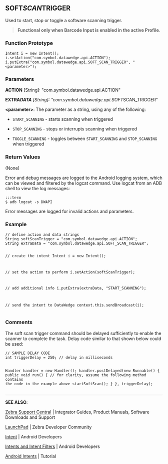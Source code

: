 <h2 id="soft_scan_trigger">SOFT<em>SCAN</em>TRIGGER</h2>
<p>Used to start, stop or toggle a software scanning trigger. </p>
<blockquote>
  <p><strong>Functional only when Barcode Input is enabled in the active Profile</strong>.</p>
</blockquote>
<h3 id="functionprototype">Function Prototype</h3>
<pre><code>Intent i = new Intent();
i.setAction("com.symbol.datawedge.api.ACTION");
i.putExtra("com.symbol.datawedge.api.SOFT_SCAN_TRIGGER", "&lt;parameter&gt;");
</code></pre>
<h3 id="parameters">Parameters</h3>
<p><strong>ACTION</strong> [String]: "com.symbol.datawedge.api.ACTION"</p>
<p><strong>EXTRA<em>DATA</strong> [String]: "com.symbol.datawedge.api.SOFT</em>SCAN_TRIGGER"</p>
<p><strong>&lt;parameter&gt;</strong>: The parameter as a string, using any of the following: </p>
<ul>
<li><p><code>START_SCANNING</code> - starts scanning when triggered</p></li>
<li><p><code>STOP_SCANNING</code> - stops or interrupts scanning when triggered</p></li>
<li><p><code>TOGGLE_SCANNING</code> - toggles between <code>START_SCANNING</code> and <code>STOP_SCANNING</code> when triggered</p></li>
</ul>
<h3 id="returnvalues">Return Values</h3>
<p>(None)</p>
<p>Error and debug messages are logged to the Android logging system, which can be viewed and filtered by the logcat command. Use logcat from an ADB shell to view the log messages:</p>
<pre><code>:::term
$ adb logcat -s DWAPI
</code></pre>
<p>Error messages are logged for invalid actions and parameters.</p>
<h3 id="example">Example</h3>
<pre><code>// define action and data strings
String softScanTrigger = "com.symbol.datawedge.api.ACTION";
String extraData = "com.symbol.datawedge.api.SOFT_SCAN_TRIGGER";

// create the intent
Intent i = new Intent();

// set the action to perform
i.setAction(softScanTrigger);

// add additional info
i.putExtra(extraData, "START_SCANNING");

// send the intent to DataWedge
context.this.sendBroadcast(i);
</code></pre>
<h3 id="comments">Comments</h3>
<p>The soft scan trigger command should be delayed sufficiently to enable the scanner to complete the task. Delay code similar to that shown below could be used:</p>
<pre><code>// SAMPLE DELAY CODE
int triggerDelay = 250; // delay in milliseconds

Handler handler = new Handler();
handler.postDelayed(new Runnable() {
        public void run() {
                // for clarity, assume the following method contains the code in the example above
                startSoftScan();
        }
}, triggerDelay);
</code></pre>
<hr />
<p><strong>SEE ALSO</strong>:</p>
<p><a href="https://www.zebra.com/us/en/support-downloads.html">Zebra Support Central</a> | Integrator Guides, Product Manuals, Software Downloads and Support</p>
<p><a href="https://developer.zebra.com/welcome">LaunchPad</a> | Zebra Developer Community</p>
<p><a href="https://developer.android.com/reference/android/content/Intent.html">Intent</a> | Android Developers</p>
<p><a href="http://developer.android.com/guide/components/intents-filters.html">Intents and Intent Filters</a> | Android Developers</p>
<p><a href="http://www.vogella.com/tutorials/AndroidIntent/article.html">Android Intents</a> | Tutorial</p>